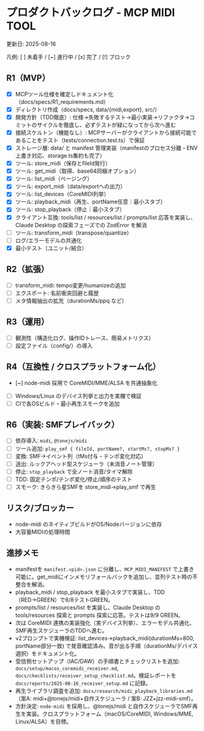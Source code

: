 # プロダクトバックログ - MCP MIDI TOOL

更新日: 2025-08-16

凡例: [ ] 未着手 / [~] 進行中 / [x] 完了 / [!] ブロック

## R1（MVP）
- [x] MCPツール仕様を確定しドキュメント化（docs/specs/R1_requirements.md）
- [x] ディレクトリ作成（docs/specs, data/{midi,export}, src/）
- [x] 開発方針（TDD徹底）: 仕様→失敗するテスト→最小実装→リファクタ→コミットのサイクルを徹底し、必ずテストが緑になってから次へ進む
- [x] 接続スケルトン（機能なし）: MCPサーバーがクライアントから接続可能であることをテスト（tests/connection.test.ts）で保証
 - [x] ストレージ層: data/ と manifest 管理実装（manifestのプロセス分離・ENV上書き対応、storage.ts集約も完了）
- [x] ツール: store_midi（保存とfileId発行）
 - [x] ツール: get_midi（取得、base64同梱オプション）
- [x] ツール: list_midi（ページング）
- [x] ツール: export_midi（data/exportへの出力）
- [x] ツール: list_devices（CoreMIDI列挙）
- [x] ツール: playback_midi（再生、portName任意｜最小スタブ）
- [x] ツール: stop_playback（停止｜最小スタブ）
- [x] クライアント互換: tools/list / resources/list / prompts/list 応答を実装し、Claude Desktop の探索フェーズでの ZodError を解消
- [ ] ツール: transform_midi（transpose/quantize）
- [ ] ログ/エラーモデルの共通化
- [x] 最小テスト（ユニット/結合）

## R2（拡張）
- [ ] transform_midi: tempo変更/humanizeの追加
- [ ] エクスポート: 名前衝突回避と履歴
- [ ] メタ情報抽出の拡充（durationMs/ppq など）

## R3（運用）
- [ ] 観測性（構造化ログ、操作IDトレース、簡易メトリクス）
- [ ] 設定ファイル（config/）の導入

## R4（互換性 / クロスプラットフォーム化）
- [~] node-midi 採用で CoreMIDI/MME/ALSA を共通抽象化
- [ ] Windows/Linux のデバイス列挙と出力を実機で検証
- [ ] CIで各OSビルド・最小再生スモークを追加

## R6（実装: SMFプレイバック）
- [ ] 依存導入: `midi`, `@tonejs/midi`
- [ ] ツール追加: `play_smf { fileId, portName?, startMs?, stopMs? }`
- [ ] 変換: SMF→イベント列（tMs付与・テンポ変化対応）
- [ ] 送出: ルックアヘッド型スケジューラ（未消音ノート管理）
- [ ] 停止: `stop_playback` で全ノート消音/タイマ解除
- [ ] TDD: 固定テンポ/テンポ変化/停止/順序のテスト
- [ ] スモーク: きらきら星SMFを store_midi→play_smf で再生

## リスク/ブロッカー
- node-midi のネイティブビルドがOS/Nodeバージョンに依存
- 大容量MIDIの処理時間

## 進捗メモ
- manifestを `manifest.<pid>.json` に分離し、`MCP_MIDI_MANIFEST` で上書き可能に。get_midiにインメモリフォールバックを追加し、並列テスト時の不整合を解消。
- playback_midi / stop_playback を最小スタブで実装し、TDD（RED→GREEN）で8/8テストGREEN。
- prompts/list / resources/list を実装し、Claude Desktop の tools/resources 探索と prompts 探索に応答。テストは9/9 GREEN。
- 次は CoreMIDI 連携の実装強化（実デバイス列挙）、エラーモデル共通化、SMF再生スケジューラのTDDへ進む。
 - v2プロンプトで実機検証: list_devices→playback_midi(durationMs=800, portName部分一致) で発音確認済み。音が出る手順（durationMs/デバイス選択）をドキュメント化。
 - 受信側セットアップ（IAC/DAW）の手順書とチェックリストを追加: `docs/setup/macos_coremidi_receiver.md`, `docs/checklists/receiver_setup_checklist.md`。検証レポートを `docs/reports/2025-08-16_receiver_setup.md` に記録。
 - 再生ライブラリ調査を追加: `docs/research/midi_playback_libraries.md`（案A: midi+@tonejs/midi+自作スケジューラ / 案B: JZZ+jzz-midi-smf）。
 - 方針決定: `node-midi` を採用し、@tonejs/midi と自作スケジューラでSMF再生を実装。クロスプラットフォーム（macOS/CoreMIDI, Windows/MME, Linux/ALSA）を目標。
